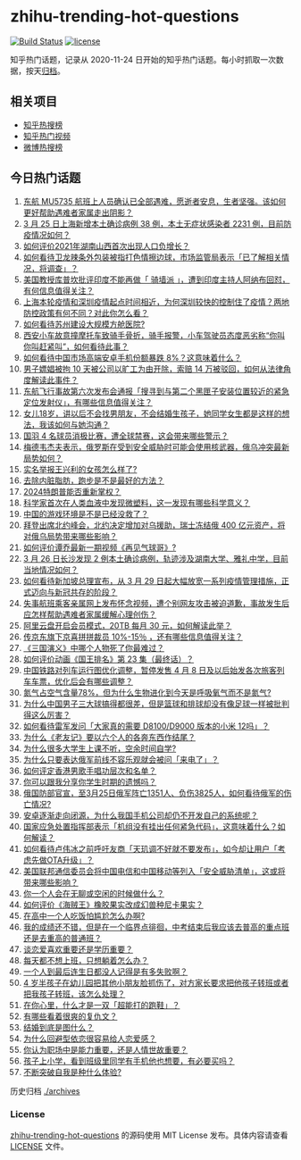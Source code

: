 # zhihu-trending-hot-questions

[![Build Status](https://github.com/justjavac/zhihu-trending-hot-questions/workflows/ci/badge.svg?branch=master)](https://github.com/justjavac/zhihu-trending-hot-questions/actions)
[![license](https://img.shields.io/github/license/justjavac/zhihu-trending-hot-questions)](https://github.com/justjavac/zhihu-trending-hot-questions/blob/master/LICENSE)

知乎热门话题，记录从 2020-11-24 日开始的知乎热门话题。每小时抓取一次数据，按天[归档](./archives)。

## 相关项目

- [知乎热搜榜](https://github.com/justjavac/zhihu-trending-top-search)
- [知乎热门视频](https://github.com/justjavac/zhihu-trending-hot-video)
- [微博热搜榜](https://github.com/justjavac/weibo-trending-hot-search)

## 今日热门话题

<!-- BEGIN -->
<!-- 最后更新时间 Sun Mar 27 2022 01:06:01 GMT+0800 (China Standard Time) -->

1. [东航 MU5735 航班上人员确认已全部遇难，愿逝者安息，生者坚强。该如何更好帮助遇难者家属走出阴影？](https://www.zhihu.com/question/524292569)
1. [3 月 25 日上海新增本土确诊病例 38 例，本土无症状感染者 2231 例，目前防疫情况如何？](https://www.zhihu.com/question/524169222)
1. [如何评价2021年湖南山西首次出现人口负增长？](https://www.zhihu.com/question/523808006)
1. [如何看待卫龙辣条外包装被指打色情擦边球，市场监管局表示「已了解相关情况，将调查」？](https://www.zhihu.com/question/524109304)
1. [美国教授库普坎批评印度不能再做「 骑墙派 」，遭到印度主持人阿纳布回怼，有何信息值得关注？](https://www.zhihu.com/question/524071721)
1. [上海本轮疫情和深圳疫情起点时间相近，为何深圳较快的控制住了疫情？两地防控政策有何不同？对此你怎么看？](https://www.zhihu.com/question/524151453)
1. [如何看待苏州建设大规模方舱医院?](https://www.zhihu.com/question/524067265)
1. [西安小车故意撞摩托车致骑手骨折，骑手报警，小车驾驶员态度恶劣称“你叫你叫赶紧叫”，如何看待此事？](https://www.zhihu.com/question/523886507)
1. [如何看待中国市场高端安卓手机份额暴跌 8%？这意味着什么？](https://www.zhihu.com/question/523853742)
1. [男子嫖娼被拘 10 天被公司以旷工为由开除，索赔 14 万被驳回，如何从法律角度解读此事件？](https://www.zhihu.com/question/524069235)
1. [东航飞行事故第六次发布会通报「搜寻到与第二个黑匣子安装位置较近的紧急定位发射仪」，有哪些信息值得关注？](https://www.zhihu.com/question/524248366)
1. [女儿18岁，讲以后不会找男朋友，不会结婚生孩子，她同学女生都是这样的想法，我该如何与她沟通？](https://www.zhihu.com/question/524205794)
1. [国羽 4 名球员消极比赛，遭全球禁赛，这会带来哪些警示？](https://www.zhihu.com/question/524178016)
1. [梅德韦杰夫表示，俄罗斯在受到安全威胁时可能会使用核武器，俄乌冲突最新局势如何？](https://www.zhihu.com/question/524217234)
1. [实名举报王兴利的女孩怎么样了?](https://www.zhihu.com/question/513139706)
1. [去除内脏脂肪，跑步是不是最好的方法？](https://www.zhihu.com/question/427095682)
1. [2024特朗普能否重新掌权？](https://www.zhihu.com/question/518951236)
1. [科学家首次在人类血液中发现微塑料，这一发现有哪些科学意义？](https://www.zhihu.com/question/524002845)
1. [中国的游戏环境是不是已经没救了？](https://www.zhihu.com/question/387884845)
1. [拜登出席北约峰会，北约决定增加对乌援助，瑞士冻结俄 400 亿元资产，将对俄乌局势带来哪些影响？](https://www.zhihu.com/question/523970110)
1. [如何评价谭乔最新一期视频《再见气球哥》?](https://www.zhihu.com/question/524016209)
1. [3 月 26 日长沙发现 2 例本土确诊病例，轨迹涉及湖南大学、雅礼中学，目前当地情况如何？](https://www.zhihu.com/question/524257204)
1. [如何看待新加坡总理宣布，从 3 月 29 日起大幅放宽一系列疫情管理措施，正式迈向与新冠共存的阶段？](https://www.zhihu.com/question/523958902)
1. [失事航班乘客亲属网上发布怀念视频，遭个别网友攻击被迫道歉，事故发生后应怎样帮助遇难者家属缓解心理创伤？](https://www.zhihu.com/question/524069014)
1. [阿里云盘开启会员模式，20TB 每月 30 元，如何解读此举？](https://www.zhihu.com/question/523788063)
1. [传京东旗下京喜拼拼裁员 10%-15％ ，还有哪些信息值得关注？](https://www.zhihu.com/question/523373764)
1. [《三国演义》中哪个人物死了你最难过？](https://www.zhihu.com/question/508386169)
1. [如何评价动画《国王排名》第 23 集（最终话）？](https://www.zhihu.com/question/523522073)
1. [中国铁路对列车运行图优化调整，暂停发售 4 月 8 日及以后始发各次旅客列车车票，优化后会有哪些调整？](https://www.zhihu.com/question/524224544)
1. [氮气占空气含量78%，但为什么生物进化到今天是呼吸氧气而不是氮气?](https://www.zhihu.com/question/506945645)
1. [为什么中国男子三大球搞得都很差，但是篮球和排球却没有像足球一样被批判得这么厉害？](https://www.zhihu.com/question/51738066)
1. [如何看待雷军发问「大家真的需要 D8100/D9000 版本的小米 12吗」？](https://www.zhihu.com/question/524137980)
1. [为什么《老友记》要以六个人的各奔东西作结尾？](https://www.zhihu.com/question/375499687)
1. [为什么很多大学生上课不听，空余时间自学?](https://www.zhihu.com/question/358005782)
1. [为什么只要表达俄军前线不容乐观就会被问「来电了」？](https://www.zhihu.com/question/520598849)
1. [如何评定香港男歌手唱功层次和名单？](https://www.zhihu.com/question/61538334)
1. [你可以跟我分享你学生时期的遗憾吗？](https://www.zhihu.com/question/524260475)
1. [俄国防部官宣，至3月25日俄军阵亡1351人、负伤3825人，如何看待俄军的伤亡情况?](https://www.zhihu.com/question/524108981)
1. [安卓逐渐走向闭源，为什么我国手机公司却仍不开发自己的系统呢？](https://www.zhihu.com/question/521745458)
1. [国家应急处置指挥部表示「机组没有挂出任何紧急代码」，这意味着什么？如何解读？](https://www.zhihu.com/question/524067601)
1. [如何看待卢伟冰之前呼吁友商「天玑调不好就不要发布」，如今却让用户「考虑先做OTA升级」？](https://www.zhihu.com/question/524210668)
1. [美国联邦通信委员会将中国电信和中国移动等列入「安全威胁清单」，这或将带来哪些影响？](https://www.zhihu.com/question/524196533)
1. [你一个人会在无聊或空闲的时候做什么？](https://www.zhihu.com/question/524246894)
1. [如何评价《海贼王》橡胶果实改成幻兽种尼卡果实？](https://www.zhihu.com/question/523871108)
1. [在高中一个人吃饭怕尴尬怎么办啊?](https://www.zhihu.com/question/524220631)
1. [我的成绩还不错，但是在一个临界点徘徊，中考结束后我应该去普高的重点班还是去重高的普通班？](https://www.zhihu.com/question/524182921)
1. [谈恋爱喜欢重要还是学历重要？](https://www.zhihu.com/question/514646609)
1. [每天都不想上班，只想躺着怎么办？](https://www.zhihu.com/question/517614783)
1. [一个人到最后连生日都没人记得是有多失败啊？](https://www.zhihu.com/question/524120444)
1. [4 岁半孩子在幼儿园把其他小朋友脸抓伤了，对方家长要求把他孩子转班或者把我孩子转班，该怎么处理？](https://www.zhihu.com/question/523531430)
1. [在你心里，什么才是一双「超能打的跑鞋」？](https://www.zhihu.com/question/517252285)
1. [有哪些看着很爽的复仇文？](https://www.zhihu.com/question/428778729)
1. [结婚到底是图什么？](https://www.zhihu.com/question/523531847)
1. [为什么回避型依恋很容易给人恋爱感？](https://www.zhihu.com/question/514193532)
1. [你认为职场中是能力重要，还是人情世故重要？](https://www.zhihu.com/question/523621960)
1. [孩子上小学，看到班级里同学有手机他也想要，有必要买吗？](https://www.zhihu.com/question/512802260)
1. [不断突破自我是种什么体验?](https://www.zhihu.com/question/336732299)

<!-- END -->

历史归档 [./archives](./archives)

### License

[zhihu-trending-hot-questions](https://github.com/justjavac/zhihu-trending-hot-questions)
的源码使用 MIT License 发布。具体内容请查看 [LICENSE](./LICENSE) 文件。
